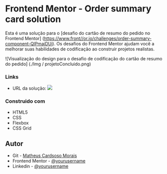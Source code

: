 # Frontend Mentor - Order summary card solution

Esta é uma solução para o [desafio do cartão de resumo do pedido no Frontend Mentor] (https://www.front//or.io/challenges/order-summary-component-QlPmajDUj). Os desafios do Frontend Mentor ajudam você a melhorar suas habilidades de codificação ao construir projetos realistas.

![Visualização do design para o desafio de codificação do cartão de resumo do pedido] (./Img / projetoConcluido.png)

### Links

- URL da solução: ![](https://matheuscmorais356.github.io/summaryCard/)

### Construido com

- HTML5 
- CSS
- Flexbox
- CSS Grid

## Autor

- Git - [Matheus Cardsoso Morais](https://github.com/matheuscmorais356)
- Frontend Mentor - [@yourusername](https://www.frontendmentor.io/profile/yourusername)
- Linkedin - [@yourusername](https://www.twitter.com/yourusername)

